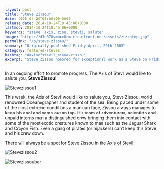 ```yaml
---
layout: post
title: "Steve Zissou"
date: 2005-04-29T05:00:00+0000
release_date: 2014-10-24T18:45:06+0000
lastmod: 2014-10-24T18:45:06+0000
keywords: "steve, axis, ziou, stevil, salute"
image: "https://d3e878vmunx8cm.cloudfront.net/assets/zizzotop.jpg"
permalink: "/p/steve-zissou/"
summary: "Originally published Friday April, 29th 2005"
category: featured-steves
hashtag: "#axisofstevil_steve-zissou"
excerpt: "Steve Zissou honored for exceptional work as a Steve on Friday April, 29th 2005"
---
```


[id_1]: https://d3e878vmunx8cm.cloudfront.net/assets/zizzotop.jpg "Stevezissou1"[id_2]: https://d3e878vmunx8cm.cloudfront.net/assets/zizzobottom.jpg "Stevezissou2"[id_3]: https://d3e878vmunx8cm.cloudfront.net/assets/zizoside.jpg "Stevezissoubar"

In an ongoing effort to promote progress, The Axis of Stevil would like to salute you, **Steve Zissou**!

![Stevezissou1][id_1]

This week, the Axis of Stevil would like to salute you, Steve Zissou, world renowned Oceanographer and student of the sea. Being placed under some of the most extreme conditions a man can face, Zissou always manages to keep his cool and come out on top. His team of adventurers, scientists and unpaid interns man a distinguished crew bringing them into contact with some of the most exotic creatures known to man such as the Jaguar Shark and Crayon Fish. Even a gang of pirates (or hijackers) can’t keep this Steve and his crew down.

There will always be a spot for Steve Zissou in the [Axis of Stevil](/ "Axis of Stevil").

![Stevezissou2][id_2]

![Stevezissoubar][id_3]
